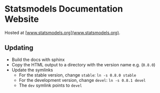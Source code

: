 # Statsmodels Documentation Website

Hosted at [www.statsmodels.org](www.statsmodels.org).

## Updating

- Build the docs with sphinx
- Copy the HTML output to a directory with the version name e.g. (`0.8.0`)
- Update the symlinks
  + For the stable version, change `stable`: `ln -s 0.8.0 stable`
  + For the development version, change `devel`: `ln -s 0.8.1 devel`
  + The `dev` symlink points to `devel`
